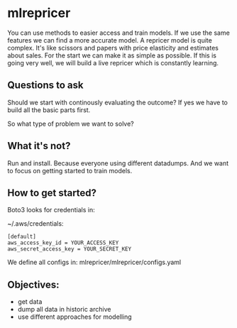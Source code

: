 # mlrepricer

You can use methods to easier access and train models.
If we use the same features we can find a more accurate model.
A repricer model is quite complex.
It's like scissors and papers with price elasticity and estimates about sales.
For the start we can make it as simple as possible.
If this is going very well, we will build a live repricer which is constantly learning.

## Questions to ask
Should we start with continously evaluating the outcome?
If yes we have to build all the basic parts first.

So what type of problem we want to solve?

## What it's not?
Run and install.
Because everyone using different datadumps.
And we want to focus on getting started to train models.

## How to get started?
Boto3 looks for credentials in:

~/.aws/credentials:
```
[default]
aws_access_key_id = YOUR_ACCESS_KEY
aws_secret_access_key = YOUR_SECRET_KEY
```

We define all configs in:
mlrepricer/mlrepricer/configs.yaml

## Objectives:
- get data
- dump all data in historic archive
- use different approaches for modelling
